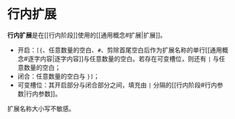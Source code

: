 # 行内扩展

**行内扩展**是在[[行内阶段]]使用的[[通用概念#扩展|扩展]]。

- 开启：`[{`、任意数量的空白、`#`、剪除首尾空白后作为扩展名称的单行<wbr />
  [[通用概念#逐字内容|逐字内容]]与任意数量的空白。若存在可变槽位，则还有 `|` 与任意数量的空白；
- 闭合：任意数量的空白与 `}]`；
- 可变槽位：其开启部分与闭合部分之间，填充由 `|` 分隔的[[行内阶段#行内参数|行内参数]]。

扩展名称大小写不敏感。
